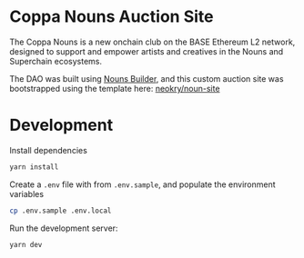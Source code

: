 # Coppa Nouns Auction Site

The Coppa Nouns is a new onchain club on the BASE Ethereum L2 network, designed to support and empower artists and creatives in the Nouns and Superchain ecosystems.

The DAO was built using [Nouns Builder](https://nouns.build), and this custom auction site was bootstrapped using the template here: [neokry/noun-site](https://github.com/neokry/noun-site)

# Development

Install dependencies

```bash
yarn install
```

Create a `.env` file with from `.env.sample`, and populate the environment variables

```bash
cp .env.sample .env.local
```

Run the development server:

```bash
yarn dev
```
